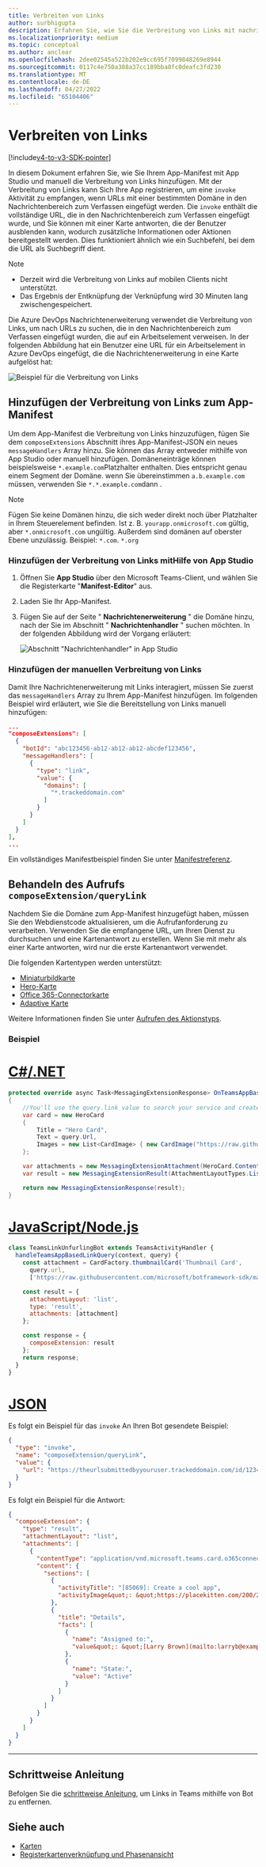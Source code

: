 ```yaml
---
title: Verbreiten von Links
author: surbhigupta
description: Erfahren Sie, wie Sie die Verbreitung von Links mit nachrichtenerweiterung in einer Microsoft Teams-App mit App-Manifest oder manuell mitHilfe von Codebeispielen und Beispielen hinzufügen.
ms.localizationpriority: medium
ms.topic: conceptual
ms.author: anclear
ms.openlocfilehash: 2dee02545a522b202e9cc695f7099848269e8944
ms.sourcegitcommit: 0117c4e750a388a37cc189bba8fc0deafc3fd230
ms.translationtype: MT
ms.contentlocale: de-DE
ms.lasthandoff: 04/27/2022
ms.locfileid: "65104406"
---
```

# <a name="link-unfurling"></a>Verbreiten von Links

[!include[v4-to-v3-SDK-pointer](~/includes/v4-to-v3-pointer-me.md)]

In diesem Dokument erfahren Sie, wie Sie Ihrem App-Manifest mit App Studio und manuell die Verbreitung von Links hinzufügen. Mit der Verbreitung von Links kann Sich Ihre App registrieren, um eine `invoke` Aktivität zu empfangen, wenn URLs mit einer bestimmten Domäne in den Nachrichtenbereich zum Verfassen eingefügt werden. Die `invoke` enthält die vollständige URL, die in den Nachrichtenbereich zum Verfassen eingefügt wurde, und Sie können mit einer Karte antworten, die der Benutzer ausblenden kann, wodurch zusätzliche Informationen oder Aktionen bereitgestellt werden. Dies funktioniert ähnlich wie ein Suchbefehl, bei dem die URL als Suchbegriff dient.

> [!NOTE]
>
> * Derzeit wird die Verbreitung von Links auf mobilen Clients nicht unterstützt.
> * Das Ergebnis der Entknüpfung der Verknüpfung wird 30 Minuten lang zwischengespeichert.

Die Azure DevOps Nachrichtenerweiterung verwendet die Verbreitung von Links, um nach URLs zu suchen, die in den Nachrichtenbereich zum Verfassen eingefügt wurden, die auf ein Arbeitselement verweisen. In der folgenden Abbildung hat ein Benutzer eine URL für ein Arbeitselement in Azure DevOps eingefügt, die die Nachrichtenerweiterung in eine Karte aufgelöst hat:

![Beispiel für die Verbreitung von Links](~/assets/images/compose-extensions/messagingextensions_linkunfurling.png)

## <a name="add-link-unfurling-to-your-app-manifest"></a>Hinzufügen der Verbreitung von Links zum App-Manifest

Um dem App-Manifest die Verbreitung von Links hinzuzufügen, fügen Sie dem `composeExtensions` Abschnitt ihres App-Manifest-JSON ein neues `messageHandlers` Array hinzu. Sie können das Array entweder mithilfe von App Studio oder manuell hinzufügen. Domäneneinträge können beispielsweise `*.example.com`Platzhalter enthalten. Dies entspricht genau einem Segment der Domäne. wenn Sie übereinstimmen `a.b.example.com` müssen, verwenden Sie `*.*.example.com`dann .

> [!NOTE]
> Fügen Sie keine Domänen hinzu, die sich weder direkt noch über Platzhalter in Ihrem Steuerelement befinden. Ist z. B. `yourapp.onmicrosoft.com` gültig, aber `*.onmicrosoft.com` ungültig. Außerdem sind domänen auf oberster Ebene unzulässig. Beispiel: `*.com`. `*.org`

### <a name="add-link-unfurling-using-app-studio"></a>Hinzufügen der Verbreitung von Links mitHilfe von App Studio

1. Öffnen Sie **App Studio** über den Microsoft Teams-Client, und wählen Sie die Registerkarte "**Manifest-Editor**" aus.
1. Laden Sie Ihr App-Manifest.
1. Fügen Sie auf der Seite " **Nachrichtenerweiterung** " die Domäne hinzu, nach der Sie im Abschnitt " **Nachrichtenhandler** " suchen möchten. In der folgenden Abbildung wird der Vorgang erläutert:

    ![Abschnitt "Nachrichtenhandler" in App Studio](~/assets/images/link-unfurling.png)

### <a name="add-link-unfurling-manually"></a>Hinzufügen der manuellen Verbreitung von Links

Damit Ihre Nachrichtenerweiterung mit Links interagiert, müssen Sie zuerst das `messageHandlers` Array zu Ihrem App-Manifest hinzufügen. Im folgenden Beispiel wird erläutert, wie Sie die Bereitstellung von Links manuell hinzufügen:

```json
...
"composeExtensions": [
  {
    "botId": "abc123456-ab12-ab12-ab12-abcdef123456",
    "messageHandlers": [
      {
        "type": "link",
        "value": {
          "domains": [
            "*.trackeddomain.com"
          ]
        }
      }
    ]
  }
],
...
```

Ein vollständiges Manifestbeispiel finden Sie unter [Manifestreferenz](~/resources/schema/manifest-schema.md).

## <a name="handle-the-composeextensionquerylink-invoke"></a>Behandeln des Aufrufs `composeExtension/queryLink`

Nachdem Sie die Domäne zum App-Manifest hinzugefügt haben, müssen Sie den Webdienstcode aktualisieren, um die Aufrufanforderung zu verarbeiten. Verwenden Sie die empfangene URL, um Ihren Dienst zu durchsuchen und eine Kartenantwort zu erstellen. Wenn Sie mit mehr als einer Karte antworten, wird nur die erste Kartenantwort verwendet.

Die folgenden Kartentypen werden unterstützt:

* [Miniaturbildkarte](~/task-modules-and-cards/cards/cards-reference.md#thumbnail-card)
* [Hero-Karte](~/task-modules-and-cards/cards/cards-reference.md#hero-card)
* [Office 365-Connectorkarte](~/task-modules-and-cards/cards/cards-reference.md#office-365-connector-card)
* [Adaptive Karte](~/task-modules-and-cards/cards/cards-reference.md#adaptive-card)

Weitere Informationen finden Sie unter [Aufrufen des Aktionstyps](~/task-modules-and-cards/cards/cards-actions.md#action-type-invoke).

### <a name="example"></a>Beispiel

# <a name="cnet"></a>[C#/.NET](#tab/dotnet)

```csharp
protected override async Task<MessagingExtensionResponse> OnTeamsAppBasedLinkQueryAsync(ITurnContext<IInvokeActivity> turnContext, AppBasedLinkQuery query, CancellationToken cancellationToken)
{
    //You'll use the query.link value to search your service and create a card response
    var card = new HeroCard
    {
        Title = "Hero Card",
        Text = query.Url,
        Images = new List<CardImage> { new CardImage("https://raw.githubusercontent.com/microsoft/botframework-sdk/master/icon.png") },
    };

    var attachments = new MessagingExtensionAttachment(HeroCard.ContentType, null, card);
    var result = new MessagingExtensionResult(AttachmentLayoutTypes.List, "result", new[] { attachments }, null, "test unfurl");

    return new MessagingExtensionResponse(result);
}
```

# <a name="javascriptnodejs"></a>[JavaScript/Node.js](#tab/javascript)

```javascript
class TeamsLinkUnfurlingBot extends TeamsActivityHandler {
  handleTeamsAppBasedLinkQuery(context, query) {
    const attachment = CardFactory.thumbnailCard('Thumbnail Card',
      query.url,
      ['https://raw.githubusercontent.com/microsoft/botframework-sdk/master/icon.png']);

    const result = {
      attachmentLayout: 'list',
      type: 'result',
      attachments: [attachment]
    };

    const response = {
      composeExtension: result
    };
    return response;
  }
}
```

# <a name="json"></a>[JSON](#tab/json)

Es folgt ein Beispiel für das `invoke` An Ihren Bot gesendete Beispiel:

```json
{
  "type": "invoke",
  "name": "composeExtension/queryLink",
  "value": {
    "url": "https://theurlsubmittedbyyouruser.trackeddomain.com/id/1234"
  }
}
```

Es folgt ein Beispiel für die Antwort:

```json
{
  "composeExtension": {
    "type": "result",
    "attachmentLayout": "list",
    "attachments": [
      {
        "contentType": "application/vnd.microsoft.teams.card.o365connector",
        "content": {
          "sections": [
            {
              "activityTitle": "[85069]: Create a cool app",
              "activityImage&quot;: &quot;https://placekitten.com/200/200"
            },
            {
              "title": "Details",
              "facts": [
                {
                  "name": "Assigned to:",
                  "value&quot;: &quot;[Larry Brown](mailto:larryb@example.com)"
                },
                {
                  "name": "State:",
                  "value": "Active"
                }
              ]
            }
          ]
        }
      }
    ]
  }
}
```

* * *

## <a name="step-by-step-guide"></a>Schrittweise Anleitung

Befolgen Sie die [schrittweise Anleitung](../../sbs-botbuilder-linkunfurling.yml), um Links in Teams mithilfe von Bot zu entfernen.

## <a name="see-also"></a>Siehe auch

* [Karten](~/task-modules-and-cards/what-are-cards.md)
* [Registerkartenverknüpfung und Phasenansicht](~/tabs/tabs-link-unfurling.md)